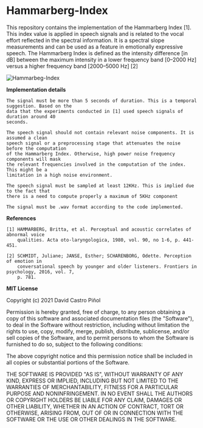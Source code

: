 # Hammarberg-Index

This repository contains the implementation of the Hammarberg Index [1]. This index value is applied in speech signals and is related to the vocal effort reflected in the
spectral information. It is a spectral slope measurements and can be used as a feature in emotionally expressive speech.
The Hammarberg Index is defined as the intensity difference [in dB] between the maximum intensity in a
lower frequency band [0–2000 Hz] versus a higher frequency band [2000–5000 Hz] [2]

![Hammarbeg-Index](https://user-images.githubusercontent.com/55755680/135444548-2c458fa8-5e0a-4900-b33e-dbd1daa1c6a8.png)

**Implementation details**

    The signal must be more than 5 seconds of duration. This is a temporal suggestion. Based on the
    data that the experiments conducted in [1] used speech signals of duration around 40
    seconds. 

    The speech signal should not contain relevant noise components. It is assumed a clean
    speech signal or a preprocessing stage that attenuates the noise before the computation
    of the Hammarberg Index. Otherwise, high power noise frequency components will mask
    the relevant frequencies involved in the computation of the index. This might be a
    limitation in a high noise environment. 

    The speech signal must be sampled at least 12KHz. This is implied due to the fact that
    there is a need to compute properly a maximum of 5KHz component

    The signal must be .wav format according to the code implemented.


**References**

    [1] HAMMARBERG, Britta, et al. Perceptual and acoustic correlates of abnormal voice
        qualities. Acta oto-laryngologica, 1980, vol. 90, no 1-6, p. 441-451.

    [2] SCHMIDT, Juliane; JANSE, Esther; SCHARENBORG, Odette. Perception of emotion in
        conversational speech by younger and older listeners. Frontiers in psychology, 2016, vol. 7,
        p. 781.
    

**MIT License**

Copyright (c) 2021 David Castro Piñol

Permission is hereby granted, free of charge, to any person obtaining a copy
of this software and associated documentation files (the "Software"), to deal
in the Software without restriction, including without limitation the rights
to use, copy, modify, merge, publish, distribute, sublicense, and/or sell
copies of the Software, and to permit persons to whom the Software is
furnished to do so, subject to the following conditions:

The above copyright notice and this permission notice shall be included in all
copies or substantial portions of the Software.

THE SOFTWARE IS PROVIDED "AS IS", WITHOUT WARRANTY OF ANY KIND, EXPRESS OR
IMPLIED, INCLUDING BUT NOT LIMITED TO THE WARRANTIES OF MERCHANTABILITY,
FITNESS FOR A PARTICULAR PURPOSE AND NONINFRINGEMENT. IN NO EVENT SHALL THE
AUTHORS OR COPYRIGHT HOLDERS BE LIABLE FOR ANY CLAIM, DAMAGES OR OTHER
LIABILITY, WHETHER IN AN ACTION OF CONTRACT, TORT OR OTHERWISE, ARISING FROM,
OUT OF OR IN CONNECTION WITH THE SOFTWARE OR THE USE OR OTHER DEALINGS IN THE
SOFTWARE.
